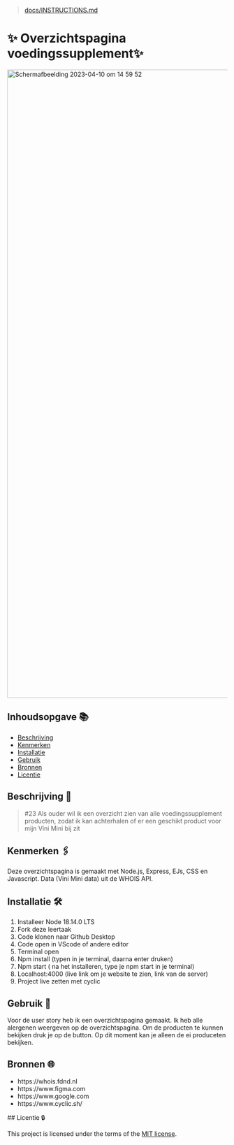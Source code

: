 >  [docs/INSTRUCTIONS.md](docs/INSTRUCTIONS.md)

# ✨ Overzichtspagina voedingssupplement✨ 
<img width="1438" alt="Scherm­afbeelding 2023-04-10 om 14 59 52" src="https://user-images.githubusercontent.com/112861261/230906018-6822208f-ab40-45cb-936b-3c43424bd6dc.png">




 

## Inhoudsopgave 📚

  * [Beschrijving](#beschrijving)
  * [Kenmerken](#kenmerken)
  * [Installatie](#installatie)
  * [Gebruik](#gebruik)
  * [Bronnen](#bronnen)
  * [Licentie](#licentie)

## Beschrijving 📑
> #23 Als ouder wil ik een overzicht zien van alle voedingssupplement producten, zodat ik kan achterhalen of er een geschikt product voor mijn Vini Mini bij zit

## Kenmerken 🖇️
Deze overzichtspagina is gemaakt met Node.js, Express, EJs, CSS en Javascript. Data (Vini Mini data) uit de WHOIS API.

## Installatie 🛠️
1. Installeer Node 18.14.0 LTS
2. Fork deze leertaak
3. Code klonen naar Github Desktop
4. Code open in VScode of andere editor
5. Terminal open
6. Npm install (typen in je terminal, daarna enter druken)
7. Npm start ( na het installeren, type je npm start in je terminal)
8. Localhost:4000 (live link om je website te zien, link van de server)
9. Project live zetten met cyclic

## Gebruik 📱
Voor de user story heb ik een overzichtspagina gemaakt. Ik heb alle alergenen weergeven op de overzichtspagina. Om de producten te kunnen bekijken druk je op de button. Op dit moment kan je alleen de ei produceten bekijken.
## Bronnen  🌐
<ul>
<li>https://whois.fdnd.nl</li>
<li>https://www.figma.com</li>
<li>https://www.google.com</li>
<li>https://www.cyclic.sh/</li>
</ul>
## Licentie 🔒

This project is licensed under the terms of the [MIT license](./LICENSE).
